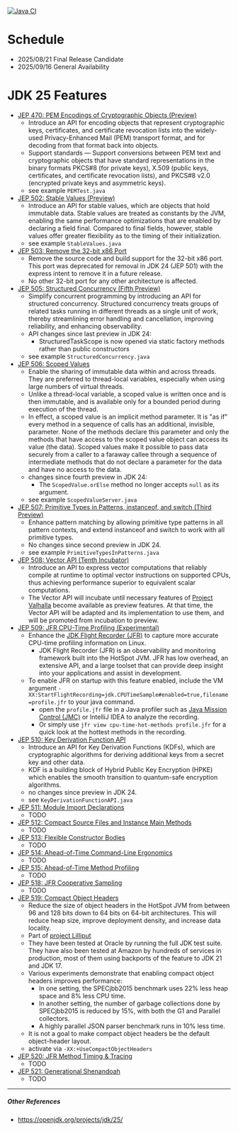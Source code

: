 [![Java CI](https://github.com/xtermi2/java25/actions/workflows/maven.yml/badge.svg)](https://github.com/xtermi2/java25/actions/workflows/maven.yml)

# Schedule

- 2025/08/21 Final Release Candidate
- 2025/09/16 General Availability

# JDK 25 Features

- [JEP 470: PEM Encodings of Cryptographic Objects (Preview)](https://openjdk.org/jeps/470)
    - Introduce an API for encoding objects that represent cryptographic keys, certificates, and certificate revocation lists into the widely-used Privacy-Enhanced Mail (PEM) transport format, and for decoding from that format back into objects.
    - Support standards — Support conversions between PEM text and cryptographic objects that have standard representations in the binary formats PKCS#8 (for private keys), X.509 (public keys, certificates, and certificate revocation lists), and PKCS#8 v2.0 (encrypted private keys and asymmetric keys).
    - see example `PEMTest.java`
- [JEP 502: Stable Values (Preview)](https://openjdk.org/jeps/502)
    - Introduce an API for stable values, which are objects that hold immutable data. Stable values are treated as constants by the JVM, enabling the same performance optimizations that are enabled by declaring a field final. Compared to final fields, however, stable values offer greater flexibility as to the timing of their initialization.
    - see example `StableValues.java`
- [JEP 503: Remove the 32-bit x86 Port](https://openjdk.org/jeps/503)
    - Remove the source code and build support for the 32-bit x86 port. This port was deprecated for removal in JDK 24 (JEP 501) with the express intent to remove it in a future release.
    - No other 32-bit port for any other architecture is affected.
- [JEP 505: Structured Concurrency (Fifth Preview)](https://openjdk.org/jeps/505)
    - Simplify concurrent programming by introducing an API for structured concurrency. Structured concurrency treats
      groups of related tasks running in different threads as a single unit of work, thereby streamlining error handling
      and cancellation, improving reliability, and enhancing observability.
    - API changes since last preview in JDK 24:
      - StructuredTaskScope is now opened via static factory methods rather than public constructors
    - see example `StructuredConcurrency.java`
- [JEP 506: Scoped Values](https://openjdk.org/jeps/506)
    - Enable the sharing of immutable data within and across threads. They are preferred to thread-local variables,
      especially when using large numbers of virtual threads.
    - Unlike a thread-local variable, a scoped value is written once and is then immutable, and is available only for a
      bounded period during execution of the thread.
    - In effect, a scoped value is an implicit method parameter. It is "as if" every method in a sequence of calls has
      an additional, invisible, parameter. None of the methods declare this parameter and only the methods that have
      access to the scoped value object can access its value (the data). Scoped values make it possible to pass data
      securely from a caller to a faraway callee through a sequence of intermediate methods that do not declare a
      parameter for the data and have no access to the data.
    - changes since fourth preview in JDK 24:
        - The `ScopedValue.orElse` method no longer accepts `null` as its argument.
    - see example `ScopedValueServer.java`
- [JEP 507: Primitive Types in Patterns, instanceof, and switch (Third Preview)](https://openjdk.org/jeps/507)
    - Enhance pattern matching by allowing primitive type patterns in all pattern contexts, and extend instanceof and
      switch to work with all primitive types.
    - No changes since second preview in JDK 24.
    - see example `PrimitiveTypesInPatterns.java`
- [JEP 508: Vector API (Tenth Incubator)](https://openjdk.org/jeps/508)
    - Introduce an API to express vector computations that reliably compile at runtime to optimal vector instructions on supported CPUs, thus achieving performance superior to equivalent scalar computations.
    - The Vector API will incubate until necessary features
      of [Project Valhalla](https://openjdk.org/projects/valhalla/) become available as preview features. At
      that time, the Vector API will be adapted and its implementation to use them, and will be promoted from incubation
      to preview.
- [JEP 509: JFR CPU-Time Profiling (Experimental)](https://openjdk.org/jeps/509)
    - Enhance the [JDK Flight Recorder (JFR)](https://dev.java/learn/jvm/jfr/) to capture more accurate CPU-time profiling information on Linux.
      - JDK Flight Recorder (JFR) is an observability and monitoring framework built into the HotSpot JVM. JFR has low overhead, an extensive API, and a large toolset that can provide deep insight into your applications and assist in development.
    - To enable JFR on startup with this feature enabled, include the VM argument `-XX:StartFlightRecording=jdk.CPUTimeSample#enabled=true,filename=profile.jfr` to your java command.
      - open the `profile.jfr` file in a Java profiler such as [Java Mission Control (JMC)](https://www.oracle.com/java/technologies/javase/products-jmc8-downloads.html) or IntelliJ IDEA to analyze the recording.
      - Or simply use `jfr view cpu-time-hot-methods profile.jfr` for a quick look at the hottest methods in the recording.
- [JEP 510: Key Derivation Function API](https://openjdk.org/jeps/510)
    - Introduce an API for Key Derivation Functions (KDFs), which are cryptographic algorithms for deriving additional keys from a secret key and other data.
    - KDF is a building block of Hybrid Public Key Encryption (HPKE) which enables the smooth transition to quantum-safe encryption algorithms.
    - no changes since preview in JDK 24.
    - see `KeyDerivationFunctionAPI.java`
- [JEP 511: Module Import Declarations](https://openjdk.org/jeps/511)
    - TODO
- [JEP 512: Compact Source Files and Instance Main Methods](https://openjdk.org/jeps/512)
    - TODO
- [JEP 513: Flexible Constructor Bodies](https://openjdk.org/jeps/513)
    - TODO
- [JEP 514: Ahead-of-Time Command-Line Ergonomics](https://openjdk.org/jeps/514)
    - TODO
- [JEP 515: Ahead-of-Time Method Profiling](https://openjdk.org/jeps/515)
    - TODO
- [JEP 518: JFR Cooperative Sampling](https://openjdk.org/jeps/518)
    - TODO
- [JEP 519: Compact Object Headers](https://openjdk.org/jeps/519)
    - Reduce the size of object headers in the HotSpot JVM from between 96 and 128 bits down to 64 bits on 64-bit architectures. This will reduce heap size, improve deployment density, and increase data locality.
    - Part of [project Lilliput](https://openjdk.org/projects/lilliput/)
    - They have been tested at Oracle by running the full JDK test suite. They have also been tested at Amazon by hundreds of services in production, most of them using backports of the feature to JDK 21 and JDK 17.
    - Various experiments demonstrate that enabling compact object headers improves performance:
      - In one setting, the SPECjbb2015 benchmark uses 22% less heap space and 8% less CPU time.
      - In another setting, the number of garbage collections done by SPECjbb2015 is reduced by 15%, with both the G1 and Parallel collectors.
      - A highly parallel JSON parser benchmark runs in 10% less time.
    - It is not a goal to make compact object headers be the default object-header layout.
    - activate via `-XX:+UseCompactObjectHeaders`
- [JEP 520: JFR Method Timing & Tracing](https://openjdk.org/jeps/520)
    - TODO
- [JEP 521: Generational Shenandoah](https://openjdk.org/jeps/521)
    - TODO

----------------------

##### Other References

- https://openjdk.org/projects/jdk/25/
